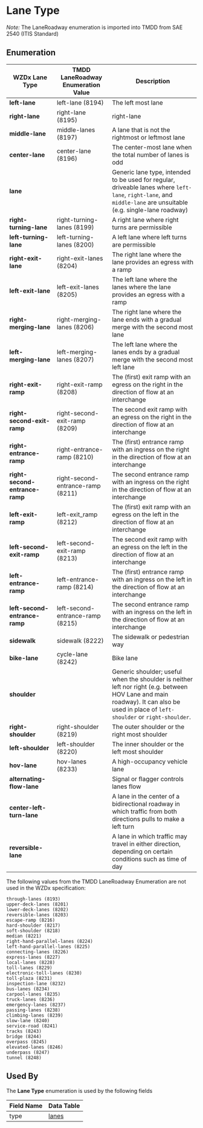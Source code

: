 # Lane Type 
*Note:* The LaneRoadway enumeration is imported into TMDD from SAE 2540 (ITIS Standard)

## Enumeration
WZDx Lane Type | TMDD LaneRoadway Enumeration Value | Description
--- | --- | ---
**left-lane** | left-lane (8194) | The left most lane
**right-lane** | right-lane (8195) | right-lane | The right most lane
**middle-lane** | middle-lanes (8197) | A lane that is not the rightmost or leftmost lane 
**center-lane** | center-lane (8196) | The center-most lane when the total number of lanes is odd
**lane** | | Generic lane type, intended to be used for regular, driveable lanes where `left-lane`, `right-lane`, and `middle-lane` are unsuitable (e.g. single-lane roadway)
**right-turning-lane** | right-turning-lanes (8199) | A right lane where right turns are permissible
**left-turning-lane** | left-turning-lanes (8200) | A left lane where left turns are permissible
**right-exit-lane** | right-exit-lanes (8204) | The right lane where the lane provides an egress with a ramp
**left-exit-lane** | left-exit-lanes (8205) | The left lane where the lanes where the lane provides an egress with a ramp
**right-merging-lane** | right-merging-lanes (8206) | The right lane where the lane ends with a gradual merge with the second most lane
**left-merging-lane** | left-merging-lanes (8207) | The left lane where the lanes ends by a gradual merge with the second most left lane
**right-exit-ramp** | right-exit-ramp (8208) | The (first) exit ramp with an egress on the right in the direction of flow at an interchange
**right-second-exit-ramp** | right-second-exit-ramp (8209) | The second exit ramp with an egress on the right in the direction of flow at an interchange
**right-entrance-ramp** | right-entrance-ramp (8210) | The (first) entrance ramp with an ingress on the right in the direction of flow at an interchange
**right-second-entrance-ramp** | right-second-entrance-ramp (8211) | The second entrance ramp with an ingress on the right in the direction of flow at an interchange 
**left-exit-ramp** | left-exit_ramp (8212) | The (first) exit ramp with an egress on the left in the direction of flow at an interchange
**left-second-exit-ramp** | left-second-exit-ramp (8213) | The second exit ramp with an egress on the left in the direction of flow at an interchange
**left-entrance-ramp** | left-entrance-ramp (8214) | The (first) entrance ramp with an ingress on the left in the direction of flow at an interchange
**left-second-entrance-ramp** | left-second-entrance-ramp (8215) | The second entrance ramp with an ingress on the left in the direction of flow at an interchange 
**sidewalk** | sidewalk (8222) | The sidewalk or pedestrian way
**bike-lane** | cycle-lane (8242) | Bike lane
**shoulder** | | Generic shoulder; useful when the shoulder is neither left nor right (e.g. between HOV Lane and main roadway). It can also be used in place of `left-shoulder` or `right-shoulder`. 
**right-shoulder** | right-shoulder (8219) | The outer shoulder or the right most shoulder
**left-shoulder** | left-shoulder (8220) | The inner shoulder or the left most shoulder
**hov-lane** | hov-lanes (8233) | A high-occupancy vehicle lane
**alternating-flow-lane** | | Signal or flagger controls lanes flow
**center-left-turn-lane** | | A lane in the center of a bidirectional roadway in which traffic from both directions pulls to make a left turn
**reversible-lane** | | A lane in which traffic may travel in either direction, depending on certain conditions such as time of day

The following values from the TMDD LaneRoadway Enumeration are not used in the WZDx specification:

```
through-lanes (8193)
upper-deck-lanes (8201)
lower-deck-lanes (8202)
reversible-lanes (8203)
escape-ramp (8216)
hard-shoulder (8217)
soft-shoulder (8218)
median (8221)
right-hand-parallel-lanes (8224)
left-hand-parallel-lanes (8225)
connecting-lanes (8226)
express-lanes (8227)
local-lanes (8228)
toll-lanes (8229)
electronic-toll-lanes (8230)
toll-plaza (8231)
inspection-lane (8232)
bus-lanes (8234)
carpool-lanes (8235)
truck-lanes (8236)
emergency-lanes (8237)
passing-lanes (8238)
climbing-lanes (8239)
slow-lane (8240)
service-road (8241)
tracks (8243)
bridge (8244)
overpass (8245)
elevated-lanes (8246)
underpass (8247)
tunnel (8248)
```

## Used By
The **Lane Type** enumeration is used by the following fields

Field Name | Data Table
--- | ---
type | [lanes](/spec-content/data-tables/lanes.md)
